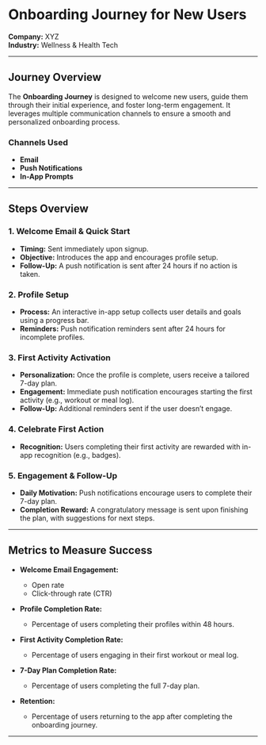 # Onboarding Journey for New Users

**Company:** XYZ  
**Industry:** Wellness & Health Tech  

---

## Journey Overview

The **Onboarding Journey** is designed to welcome new users, guide them through their initial experience, and foster long-term engagement. It leverages multiple communication channels to ensure a smooth and personalized onboarding process.

### Channels Used
- **Email**  
- **Push Notifications**  
- **In-App Prompts**  

---

## Steps Overview

### 1. Welcome Email & Quick Start
- **Timing:** Sent immediately upon signup.  
- **Objective:** Introduces the app and encourages profile setup.  
- **Follow-Up:** A push notification is sent after 24 hours if no action is taken.  

### 2. Profile Setup
- **Process:** An interactive in-app setup collects user details and goals using a progress bar.  
- **Reminders:** Push notification reminders sent after 24 hours for incomplete profiles.  

### 3. First Activity Activation
- **Personalization:** Once the profile is complete, users receive a tailored 7-day plan.  
- **Engagement:** Immediate push notification encourages starting the first activity (e.g., workout or meal log).  
- **Follow-Up:** Additional reminders sent if the user doesn’t engage.  

### 4. Celebrate First Action
- **Recognition:** Users completing their first activity are rewarded with in-app recognition (e.g., badges).  

### 5. Engagement & Follow-Up
- **Daily Motivation:** Push notifications encourage users to complete their 7-day plan.  
- **Completion Reward:** A congratulatory message is sent upon finishing the plan, with suggestions for next steps.  

---

## Metrics to Measure Success

- **Welcome Email Engagement:**  
  - Open rate  
  - Click-through rate (CTR)  

- **Profile Completion Rate:**  
  - Percentage of users completing their profiles within 48 hours.  

- **First Activity Completion Rate:**  
  - Percentage of users engaging in their first workout or meal log.  

- **7-Day Plan Completion Rate:**  
  - Percentage of users completing the full 7-day plan.  

- **Retention:**  
  - Percentage of users returning to the app after completing the onboarding journey.  

---

